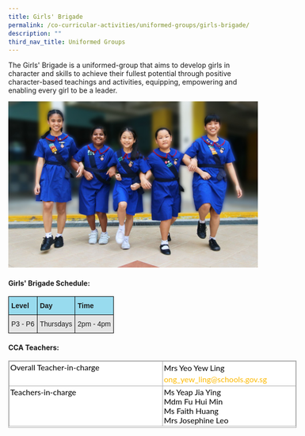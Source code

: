 ```yaml
---
title: Girls' Brigade
permalink: /co-curricular-activities/uniformed-groups/girls-brigade/
description: ""
third_nav_title: Uniformed Groups
---
```

The Girls' Brigade is a uniformed-group that aims to develop girls in character and skills to achieve their fullest potential through positive character-based teachings and activities, equipping, empowering and enabling every girl to be a leader.

![Girls' Brigade](/images/GB.jpg)

#### Girls' Brigade Schedule:

<style type="text/css">
.tg  {border-collapse:collapse;border-spacing:0;}
.tg td{border-color:black;border-style:solid;border-width:1px;font-family:Arial, sans-serif;font-size:14px;
  overflow:hidden;padding:10px 5px;word-break:normal;}
.tg th{border-color:black;border-style:solid;border-width:1px;font-family:Arial, sans-serif;font-size:14px;
  font-weight:normal;overflow:hidden;padding:10px 5px;word-break:normal;}
.tg .tg-kgqi{background-color:#98DBEE;font-weight:bold;text-align:left;vertical-align:middle}
.tg .tg-faf8{background-color:#E5E5E5;text-align:left;vertical-align:middle}
</style>
<table class="tg">
<thead>
  <tr>
    <th class="tg-kgqi"><span style="font-weight:700">Level</span></th>
    <th class="tg-kgqi"><span style="font-weight:700">Day</span></th>
    <th class="tg-kgqi"><span style="font-weight:700">Time</span></th>
  </tr>
</thead>
<tbody>
  <tr>
    <td class="tg-faf8">P3 - P6<br></td>
    <td class="tg-faf8">Thursdays</td>
    <td class="tg-faf8">2pm - 4pm</td>
  </tr>
</tbody>
</table>

#### CCA Teachers:

<table class="iveo_table ives_tab_simple3" cellspacing="0" cellpadding="0" border="1" style="margin: 0px; outline: 0px; padding: 0px; border-collapse: collapse; border: 1px solid rgb(170, 170, 170); color: rgb(0, 0, 0); font-family: Lato, sans-serif; font-size: 16px; font-style: normal; font-variant-ligatures: normal; font-variant-caps: normal; font-weight: 400; letter-spacing: normal; orphans: 2; text-align: left; text-transform: none; white-space: normal; widows: 2; word-spacing: 0px; -webkit-text-stroke-width: 0px; background-color: rgb(255, 255, 255); text-decoration-thickness: initial; text-decoration-style: initial; text-decoration-color: initial; width: 582px; height: 136px;"><tbody style="margin: 0px; outline: 0px; padding: 0px;"><tr style="margin: 0px; outline: 0px; padding: 0px;"><td valign="top" style="margin: 0px; outline: 0px; padding: 2px; text-align: left; border: 1px solid rgb(170, 170, 170); width: 315px;">Overall Teacher-in-charge</td><td style="margin: 0px; outline: 0px; padding: 2px; text-align: center; border: 1px solid rgb(170, 170, 170); width: 266px;"><div style="margin: 0px; outline: 0px; padding: 0px; line-height: 22.4px; text-align: justify;"><span style="margin: 0px; outline: 0px; padding: 0px; text-align: left; background-color: initial;">Mrs Yeo Yew Ling</span></div><div style="margin: 0px; outline: 0px; padding: 0px; line-height: 22.4px; text-align: justify;"><a href="mailto:ong_yew_ling@schools.gov.sg" target="" style="margin: 0px; outline: 0px; padding: 0px; color: rgb(253, 185, 0); text-decoration: none; text-align: left;"></a><a href="mailto:ong_yew_ling@schools.gov.sg" target="" style="margin: 0px; outline: 0px; padding: 0px; color: rgb(253, 185, 0); text-decoration: none; background-color: initial;">ong_yew_ling@schools.gov.sg</a><span style="margin: 0px; outline: 0px; padding: 0px; text-align: center; background-color: initial; color: rgb(0, 0, 0);">&nbsp;</span><br style="margin: 0px; outline: 0px; padding: 0px;"></div></td></tr><tr style="margin: 0px; outline: 0px; padding: 0px; height: 22pt;"><td valign="top" style="margin: 0px; outline: 0px; padding: 2px; text-align: justify; border: 1px solid rgb(170, 170, 170); width: 193pt;">Teachers-in-charge</td><td style="margin: 0px; outline: 0px; padding: 2px; text-align: justify; border: 1px solid rgb(170, 170, 170); width: 60px;">Ms Yeap Jia Ying<br style="margin: 0px; outline: 0px; padding: 0px;">Mdm Fu Hui Min<br style="margin: 0px; outline: 0px; padding: 0px;">Ms Faith Huang<br style="margin: 0px; outline: 0px; padding: 0px;">Mrs Josephine Leo</td></tr></tbody></table>